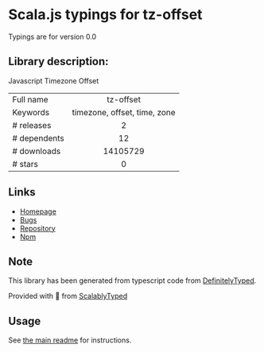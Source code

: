 
# Scala.js typings for tz-offset

Typings are for version 0.0

## Library description:
Javascript Timezone Offset

|                    |                 |
| ------------------ | :-------------: |
| Full name          | tz-offset |
| Keywords           | timezone, offset, time, zone |
| # releases         | 2 |
| # dependents       | 12 |
| # downloads        | 14105729 |
| # stars            | 0 |

## Links
- [Homepage](https://github.com/merencia/tz-offset#readme)
- [Bugs](https://github.com/merencia/tz-offset/issues)
- [Repository](https://github.com/merencia/tz-offset)
- [Npm](https://www.npmjs.com/package/tz-offset)
    


## Note
This library has been generated from typescript code from [DefinitelyTyped](https://definitelytyped.org).

Provided with :purple_heart: from [ScalablyTyped](https://github.com/oyvindberg/ScalablyTyped)

## Usage
See [the main readme](../../readme.md) for instructions.



